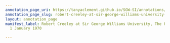 ```yaml
---
annotation_page_uri: https://tanyaclement.github.io/SGW-SI/annotations/robert-creeley-at-sir-george-williams-university-the-poetry-series-1-january-1970-canvas-1-audience.json
annotation_page_slug: robert-creeley-at-sir-george-williams-university-the-poetry-series-1-january-1970-canvas-1-audience
layout: annotation_page
manifest_label: Robert Creeley at Sir George Williams University, The Poetry Series,
  1 January 1970

---
```

